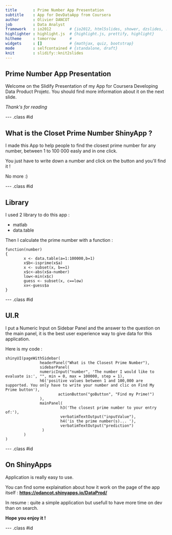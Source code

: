 ```yaml
---
title       : Prime Number App Presentation
subtitle    : App for DevDataApp from Coursera
author      : Olivier DANCOT
job         : Data Analyst
framework   : io2012        # {io2012, html5slides, shower, dzslides, ...}
highlighter : highlight.js  # {highlight.js, prettify, highlight}
hitheme     : tomorrow      # 
widgets     : []            # {mathjax, quiz, bootstrap}
mode        : selfcontained # {standalone, draft}
knit        : slidify::knit2slides
---
```


## Prime Number App Presentation

Welcome on the Slidify Presentation of my App for Coursera Developing Data Product Projetc. You should find more information about it on the next slide. 

*Thank's for reading*

--- .class #id 

## What is the Closet Prime Number ShinyApp ? 

I made this App to help people to find the closest prime number for any number, between 1 to 100 000 easly and in one click. 

You just have to write down a number and click on the button and you'll find it ! 

No more :) 


--- .class #id 

## Library 

I used 2 library to do this app : 
- matlab
- data.table

Then I calculate the prime number with a function : 

```
function(number)  
{ 
        x <- data.table(a=1:100000,b=1) 
        x$b<-isprime(x$a) 
        x <- subset(x, b==1) 
        x$c<-abs(x$a-number) 
        low<-min(x$c) 
        guess <- subset(x, c==low) 
        xx<-guess$a 
} 
```

--- .class #id 

## UI.R

I put a Numeric Input on Sidebar Panel and the answer to the question on the main panel, it is the best user experience way to give data for this application. 

Here is my code : 
```
shinyUI(pageWithSidebar( 
               headerPanel("What is the Closest Prime Number"), 
               sidebarPanel( 
               numericInput("number", 'The number I would like to evaluate is:', "", min = 0, max = 100000, step = 1), 
               h6('positive values between 1 and 100,000 are supported. You only have to write your number and clic on Find My Prime button'),
                       actionButton("goButton", "Find my Prime!") 
               ), 
               mainPanel( 
                        h3('The closest prime number to your entry of:'), 
                        verbatimTextOutput("inputValue"), 
                        h4('is the prime number(s)... '), 
                        verbatimTextOutput("prediction") 
                ) 
        ) 
) 
```

--- .class #id 

## On ShinyApps

Application is really easy to use. 

You can find some explaination about how it work on the page of the app itself : 
**https://odancot.shinyapps.io/DataProd/**

In resume : quite a simple application but usefull to have more time on dev than on search. 

**Hope you enjoy it !**

--- .class #id 
